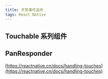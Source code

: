 ```yaml
---
title: 手势事件监听
tags: React Native 
---
```




## Touchable 系列组件



## PanResponder




[https://reactnative.cn/docs/handling-touches](https://reactnative.cn/docs/handling-touches)